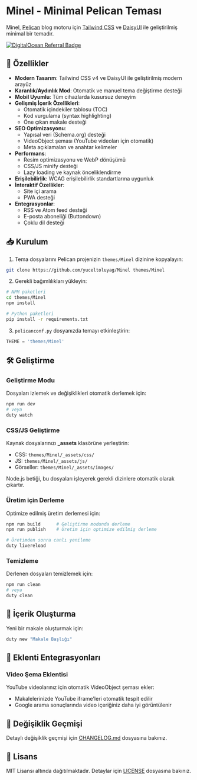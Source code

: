 # Minel - Minimal Pelican Teması

Minel, [Pelican](https://getpelican.com) blog motoru için [Tailwind CSS](https://tailwindcss.com) ve [DaisyUI](https://daisyui.com) ile geliştirilmiş minimal bir temadır.

[![DigitalOcean Referral Badge](https://web-platforms.sfo2.cdn.digitaloceanspaces.com/WWW/Badge%201.svg)](https://www.digitalocean.com/?refcode=1e6a19574e1e&utm_campaign=Referral_Invite&utm_medium=Referral_Program&utm_source=badge)

## 🚀 Özellikler

- **Modern Tasarım**: Tailwind CSS v4 ve DaisyUI ile geliştirilmiş modern arayüz
- **Karanlık/Aydınlık Mod**: Otomatik ve manuel tema değiştirme desteği
- **Mobil Uyumlu**: Tüm cihazlarda kusursuz deneyim
- **Gelişmiş İçerik Özellikleri**:
  - Otomatik içindekiler tablosu (TOC)
  - Kod vurgulama (syntax highlighting)
  - Öne çıkan makale desteği
- **SEO Optimizasyonu**:
  - Yapısal veri (Schema.org) desteği
  - VideoObject şeması (YouTube videoları için otomatik)
  - Meta açıklamaları ve anahtar kelimeler
- **Performans**:
  - Resim optimizasyonu ve WebP dönüşümü
  - CSS/JS minify desteği
  - Lazy loading ve kaynak önceliklendirme
- **Erişilebilirlik**: WCAG erişilebilirlik standartlarına uygunluk
- **İnteraktif Özellikler**:
  - Site içi arama
  - PWA desteği
- **Entegrasyonlar**:
  - RSS ve Atom feed desteği
  - E-posta aboneliği (Buttondown)
  - Çoklu dil desteği

## 📥 Kurulum

1. Tema dosyalarını Pelican projenizin `themes/Minel` dizinine kopyalayın:

```bash
git clone https://github.com/yuceltoluyag/Minel themes/Minel
```

2. Gerekli bağımlılıkları yükleyin:

```bash
# NPM paketleri
cd themes/Minel
npm install

# Python paketleri
pip install -r requirements.txt
```

3. `pelicanconf.py` dosyanızda temayı etkinleştirin:

```python
THEME = 'themes/Minel'
```

## 🛠️ Geliştirme

### Geliştirme Modu

Dosyaları izlemek ve değişiklikleri otomatik derlemek için:

```bash
npm run dev
# veya
duty watch
```

### CSS/JS Geliştirme

Kaynak dosyalarınızı **_assets** klasörüne yerleştirin:
- CSS: `themes/Minel/_assets/css/`
- JS: `themes/Minel/_assets/js/`
- Görseller: `themes/Minel/_assets/images/`

Node.js betiği, bu dosyaları işleyerek gerekli dizinlere otomatik olarak çıkartır.

### Üretim için Derleme

Optimize edilmiş üretim derlemesi için:

```bash
npm run build      # Geliştirme modunda derleme
npm run publish    # Üretim için optimize edilmiş derleme

# Üretimden sonra canlı yenileme
duty livereload
```

### Temizleme

Derlenen dosyaları temizlemek için:

```bash
npm run clean
# veya
duty clean
```

## 📝 İçerik Oluşturma

Yeni bir makale oluşturmak için:

```bash
duty new "Makale Başlığı"
```

## 🧩 Eklenti Entegrasyonları

### Video Şema Eklentisi

YouTube videolarınız için otomatik VideoObject şeması ekler:

- Makalelerinizde YouTube iframe'leri otomatik tespit edilir
- Google arama sonuçlarında video içeriğiniz daha iyi görüntülenir


## 📜 Değişiklik Geçmişi

Detaylı değişiklik geçmişi için [CHANGELOG.md](CHANGELOG.md) dosyasına bakınız.

## 📄 Lisans

MIT Lisansı altında dağıtılmaktadır. Detaylar için [LICENSE](LICENSE) dosyasına bakınız.